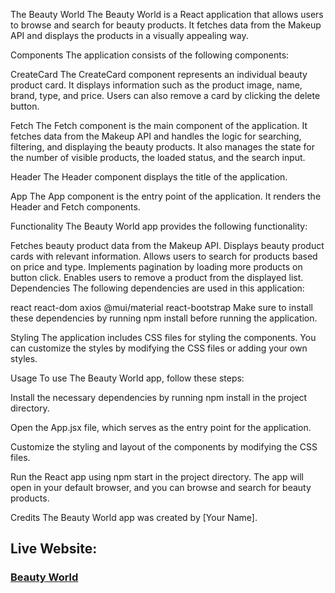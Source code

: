 The Beauty World
The Beauty World is a React application that allows users to browse and search for beauty products. It fetches data from the Makeup API and displays the products in a visually appealing way.

Components
The application consists of the following components:

CreateCard
The CreateCard component represents an individual beauty product card. It displays information such as the product image, name, brand, type, and price. Users can also remove a card by clicking the delete button.

Fetch
The Fetch component is the main component of the application. It fetches data from the Makeup API and handles the logic for searching, filtering, and displaying the beauty products. It also manages the state for the number of visible products, the loaded status, and the search input.

Header
The Header component displays the title of the application.

App
The App component is the entry point of the application. It renders the Header and Fetch components.

Functionality
The Beauty World app provides the following functionality:

Fetches beauty product data from the Makeup API.
Displays beauty product cards with relevant information.
Allows users to search for products based on price and type.
Implements pagination by loading more products on button click.
Enables users to remove a product from the displayed list.
Dependencies
The following dependencies are used in this application:

react
react-dom
axios
@mui/material
react-bootstrap
Make sure to install these dependencies by running npm install before running the application.

Styling
The application includes CSS files for styling the components. You can customize the styles by modifying the CSS files or adding your own styles.

Usage
To use The Beauty World app, follow these steps:

Install the necessary dependencies by running npm install in the project directory.

Open the App.jsx file, which serves as the entry point for the application.

Customize the styling and layout of the components by modifying the CSS files.

Run the React app using npm start in the project directory. The app will open in your default browser, and you can browse and search for beauty products.

Credits
The Beauty World app was created by [Your Name].

## Live Website:

### [Beauty World](https://beauty-world-mec.netlify.app/)

